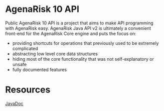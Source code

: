 # AgenaRisk 10 API
Public AgenaRisk 10 API is a project that aims to make API programming with AgenaRisk easy.
AgenaRisk Java API v2 is ultimately a convenient front-end for the AgenaRisk Core engine and puts the focus on:
- providing shortcuts for operations that previously used to be extremely complicated
- abstracting low level core data structures
- hiding most of the core functionality that was not self-explanatory or unsafe
- fully documented features

# Resources
[JavaDoc](https://agenarisk.github.io/api/)
